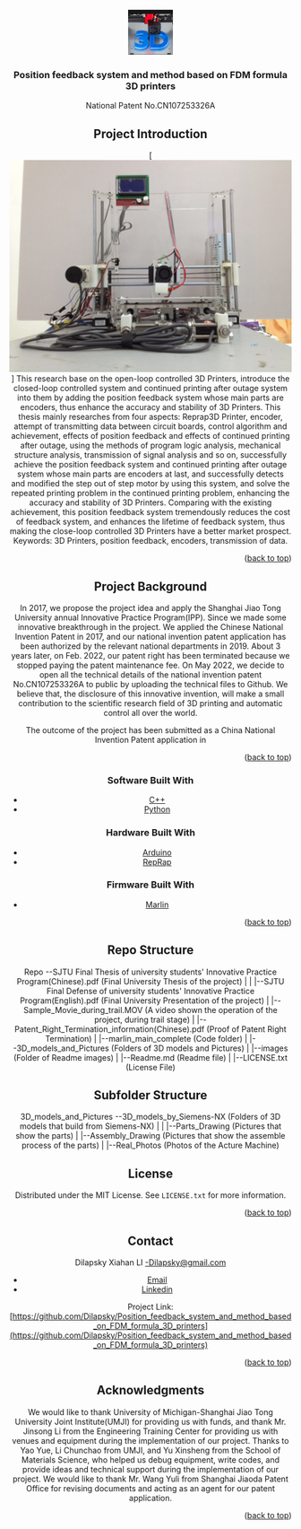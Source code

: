 <div id="top"></div>
<!--
*** Thanks for checking out the Best-README-Template. If you have a suggestion
*** that would make this better, please fork the repo and create a pull request
*** or simply open an issue with the tag "enhancement".
*** Don't forget to give the project a star!
*** Thanks again! Now go create something AMAZING! :D
-->



<!-- PROJECT SHIELDS -->
<!--
*** I'm using markdown "reference style" links for readability.
*** Reference links are enclosed in brackets [ ] instead of parentheses ( ).
*** See the bottom of this document for the declaration of the reference variables
*** for contributors-url, forks-url, etc. This is an optional, concise syntax you may use.
*** https://www.markdownguide.org/basic-syntax/#reference-style-links
-->


<!-- PROJECT LOGO -->
<br />
<div align="center">
  <a href="https://github.com/Dilapsky/Position_feedback_system_and_method_based_on_FDM_formula_3D_printers">
    <img src="images/logo.png" alt="Logo" width="80" height="80">
  </a>

<h3 align="center">Position feedback system and method based on FDM formula 3D printers</h3>

  <p align="center">
    National Patent No.CN107253326A
<!--    <br />
    <a href="https://github.com/Dilapsky/Position_feedback_system_and_method_based_on_FDM_formula_3D_printers"><strong>Explore the docs »</strong></a>
    <br />
    <br />
    <a href="https://github.com/Dilapsky/Position_feedback_system_and_method_based_on_FDM_formula_3D_printers">View Demo</a>

  </p>
</div>







<!-- ABOUT THE PROJECT -->


## Project Introduction

[![Product Name Screen Shot][product-screenshot]]
This research base on the open-loop controlled 3D Printers, introduce the closed-loop controlled system and continued printing after outage system into them by adding the position feedback system whose main parts are encoders, thus enhance the accuracy and stability of 3D Printers. This thesis mainly researches from four aspects: Reprap3D Printer, encoder, attempt of transmitting data between circuit boards, control algorithm and achievement, effects of position feedback and effects of continued printing after outage, using the methods of program logic analysis, mechanical structure analysis, transmission of signal analysis and so on, successfully achieve the position feedback system and continued printing after outage system whose main parts are encoders at last, and successfully detects and modified the step out of step motor by using this system, and solve the repeated printing problem in the continued printing problem, enhancing the accuracy and stability of 3D Printers. Comparing with the existing achievement, this position feedback system tremendously reduces the cost of feedback system, and enhances the lifetime of feedback system, thus making the close-loop controlled 3D Printers have a better market prospect.  
Keywords: 3D Printers, position feedback, encoders, transmission of data.  

<p align="right">(<a href="#top">back to top</a>)</p>

## Project Background
In 2017, we propose the project idea and apply the Shanghai Jiao Tong University annual Innovative Practice Program(IPP). Since we made some innovative breakthrough in the project. We applied the Chinese National Invention Patent in 2017, and our national invention patent application has been authorized by the relevant national departments in 2019. About 3 years later, on Feb. 2022, our patent right has been terminated because we stopped  paying the patent maintenance fee. 
On May 2022, we decide to open all the technical details of the national invention patent No.CN107253326A to public by uploading the technical files to Github. 
We believe that, the disclosure of this innovative invention, will make a small contribution to the scientific research field of 3D printing and automatic control all over the world.  


  The outcome of the project has been submitted as a China National Invention Patent application in 

<p align="right">(<a href="#top">back to top</a>)</p>

### Software Built With

* [C++](https://www.cplusplus.com/)
* [Python](https://www.python.org/)

### Hardware Built With

* [Arduino](https://www.arduino.cc/)
* [RepRap](https://reprap.org/wiki/RepRap)

### Firmware Built With

* [Marlin](https://github.com/MarlinFirmware/Marlin)

<p align="right">(<a href="#top">back to top</a>)</p>



<!-- GETTING STARTED -->
## Repo Structure

Repo --SJTU Final Thesis of university students' Innovative Practice Program(Chinese).pdf (Final University Thesis of the project)
    |
	|
	|--SJTU Final Defense of university students' Innovative Practice Program(English).pdf (Final University Presentation of the project)
	|
	|--Sample_Movie_during_trail.MOV (A video shown the operation of the project, during trail stage)
	|
	|--Patent_Right_Termination_information(Chinese).pdf (Proof of Patent Right Termination)
	|
	|--marlin_main_complete (Code folder)
	|
	|--3D_models_and_Pictures (Folders of 3D models and Pictures)
	|
	|--images (Folder of Readme images)
	|
	|--Readme.md (Readme file)
	|
	|--LICENSE.txt (License File)

## Subfolder Structure

3D_models_and_Pictures --3D_models_by_Siemens-NX (Folders of 3D models that build from Siemens-NX)
                      |
					  |
					  |--Parts_Drawing (Pictures that show the parts)
					  |
					  |--Assembly_Drawing (Pictures that show the assemble process of the parts)
					  |
					  |--Real_Photos (Photos of the Acture Machine)


<!-- LICENSE -->
## License

Distributed under the MIT License. See `LICENSE.txt` for more information.

<p align="right">(<a href="#top">back to top</a>)</p>



<!-- CONTACT -->
## Contact

Dilapsky Xiahan LI -Dilapsky@gmail.com
* [Email](Dilapsky@gmail.com)
* [Linkedin](https://www.linkedin.com/in/xiahan-li-913423154/)

Project Link: [https://github.com/Dilapsky/Position_feedback_system_and_method_based_on_FDM_formula_3D_printers](https://github.com/Dilapsky/Position_feedback_system_and_method_based_on_FDM_formula_3D_printers)

<p align="right">(<a href="#top">back to top</a>)</p>



<!-- ACKNOWLEDGMENTS -->
## Acknowledgments

We would like to thank University of Michigan-Shanghai Jiao Tong University Joint Institute(UMJI) for providing us with funds, and thank Mr. Jinsong Li from the Engineering Training Center for providing us with venues and equipment during the implementation of our project. Thanks to Yao Yue, Li Chunchao from UMJI, and Yu Xinsheng from the School of Materials Science, who helped us debug equipment, write codes, and provide ideas and technical support during the implementation of our project. We would like to thank Mr. Wang Yuli from Shanghai Jiaoda Patent Office for revising documents and acting as an agent for our patent application.

<p align="right">(<a href="#top">back to top</a>)</p>



<!-- MARKDOWN LINKS & IMAGES -->
<!-- https://www.markdownguide.org/basic-syntax/#reference-style-links -->
[product-screenshot]: images/screenshot.jpg
